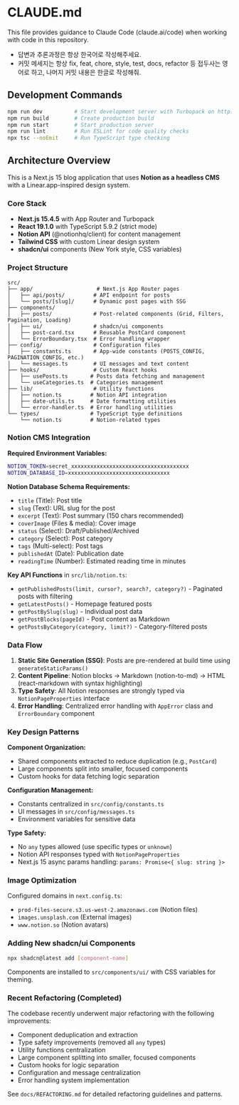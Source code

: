 # CLAUDE.md

This file provides guidance to Claude Code (claude.ai/code) when working with code in this repository.

- 답변과 추론과정은 항상 한국어로 작성해주세요.
- 커밋 메세지는 항상 fix, feat, chore, style, test, docs, refactor 등 접두사는 영어로 하고, 나머지 커밋 내용은 한글로 작성해줘.

## Development Commands

```bash
npm run dev          # Start development server with Turbopack on http://localhost:3000
npm run build        # Create production build
npm run start        # Start production server
npm run lint         # Run ESLint for code quality checks
npx tsc --noEmit     # Run TypeScript type checking
```

## Architecture Overview

This is a Next.js 15 blog application that uses **Notion as a headless CMS** with a Linear.app-inspired design system.

### Core Stack
- **Next.js 15.4.5** with App Router and Turbopack
- **React 19.1.0** with TypeScript 5.9.2 (strict mode)
- **Notion API** (@notionhq/client) for content management
- **Tailwind CSS** with custom Linear design system
- **shadcn/ui** components (New York style, CSS variables)

### Project Structure

```
src/
├── app/                    # Next.js App Router pages
│   ├── api/posts/         # API endpoint for posts
│   └── posts/[slug]/      # Dynamic post pages with SSG
├── components/
│   ├── posts/             # Post-related components (Grid, Filters, Pagination, Loading)
│   ├── ui/                # shadcn/ui components
│   ├── post-card.tsx      # Reusable PostCard component
│   └── ErrorBoundary.tsx  # Error handling wrapper
├── config/                # Configuration files
│   ├── constants.ts       # App-wide constants (POSTS_CONFIG, PAGINATION_CONFIG, etc.)
│   └── messages.ts        # UI messages and text content
├── hooks/                 # Custom React hooks
│   ├── usePosts.ts       # Posts data fetching and management
│   └── useCategories.ts  # Categories management
├── lib/                   # Utility functions
│   ├── notion.ts         # Notion API integration
│   ├── date-utils.ts     # Date formatting utilities
│   └── error-handler.ts  # Error handling utilities
└── types/                # TypeScript type definitions
    └── notion.ts         # Notion-related types
```

### Notion CMS Integration

**Required Environment Variables:**
```bash
NOTION_TOKEN=secret_xxxxxxxxxxxxxxxxxxxxxxxxxxxxxxxxxxxxx
NOTION_DATABASE_ID=xxxxxxxxxxxxxxxxxxxxxxxxxxxxxxxx
```

**Notion Database Schema Requirements:**
- `title` (Title): Post title
- `slug` (Text): URL slug for the post
- `excerpt` (Text): Post summary (150 chars recommended)
- `coverImage` (Files & media): Cover image
- `status` (Select): Draft/Published/Archived
- `category` (Select): Post category
- `tags` (Multi-select): Post tags
- `publishedAt` (Date): Publication date
- `readingTime` (Number): Estimated reading time in minutes

**Key API Functions** in `src/lib/notion.ts`:
- `getPublishedPosts(limit, cursor?, search?, category?)` - Paginated posts with filtering
- `getLatestPosts()` - Homepage featured posts
- `getPostBySlug(slug)` - Individual post data
- `getPostBlocks(pageId)` - Post content as Markdown
- `getPostsByCategory(category, limit?)` - Category-filtered posts

### Data Flow

1. **Static Site Generation (SSG)**: Posts are pre-rendered at build time using `generateStaticParams()`
2. **Content Pipeline**: Notion blocks → Markdown (notion-to-md) → HTML (react-markdown with syntax highlighting)
3. **Type Safety**: All Notion responses are strongly typed via `NotionPageProperties` interface
4. **Error Handling**: Centralized error handling with `AppError` class and `ErrorBoundary` component

### Key Design Patterns

**Component Organization:**
- Shared components extracted to reduce duplication (e.g., `PostCard`)
- Large components split into smaller, focused components
- Custom hooks for data fetching logic separation

**Configuration Management:**
- Constants centralized in `src/config/constants.ts`
- UI messages in `src/config/messages.ts`
- Environment variables for sensitive data

**Type Safety:**
- No `any` types allowed (use specific types or `unknown`)
- Notion API responses typed with `NotionPageProperties`
- Next.js 15 async params handling: `params: Promise<{ slug: string }>`

### Image Optimization

Configured domains in `next.config.ts`:
- `prod-files-secure.s3.us-west-2.amazonaws.com` (Notion files)
- `images.unsplash.com` (External images)
- `www.notion.so` (Notion avatars)

### Adding New shadcn/ui Components

```bash
npx shadcn@latest add [component-name]
```

Components are installed to `src/components/ui/` with CSS variables for theming.

### Recent Refactoring (Completed)

The codebase recently underwent major refactoring with the following improvements:
- Component deduplication and extraction
- Type safety improvements (removed all `any` types)
- Utility functions centralization
- Large component splitting into smaller, focused components
- Custom hooks for logic separation
- Configuration and message centralization
- Error handling system implementation

See `docs/REFACTORING.md` for detailed refactoring guidelines and patterns.